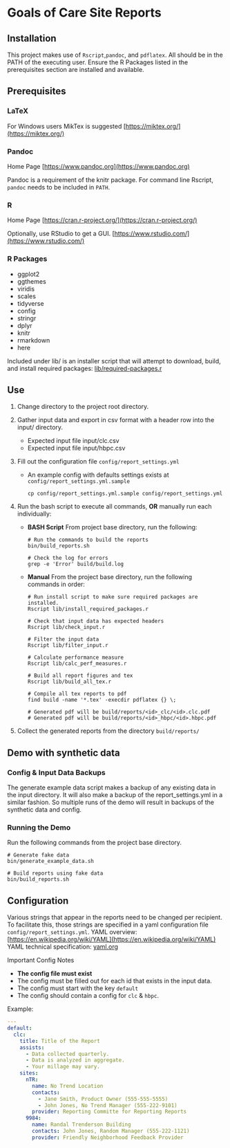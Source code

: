 # Goals of Care Site Reports

## Installation
This project makes use of `Rscript`,`pandoc`, and `pdflatex`.
All should be in the PATH of the executing user. 
Ensure the R Packages listed in the prerequisites section are installed and available. 

## Prerequisites

### LaTeX
For Windows users MikTex is suggested [https://miktex.org/](https://miktex.org/)

### Pandoc
Home Page [https://www.pandoc.org](https://www.pandoc.org)

Pandoc is a requirement of the knitr package.  For command line Rscript, `pandoc` needs to be included in `PATH`.

### R
Home Page [https://cran.r-project.org/](https://cran.r-project.org/)

Optionally, use RStudio to get a GUI. [https://www.rstudio.com/](https://www.rstudio.com/)

### R Packages
- ggplot2
- ggthemes
- viridis
- scales
- tidyverse
- config
- stringr
- dplyr
- knitr
- rmarkdown
- here

Included under lib/ is an installer script that will attempt to download, build, and install required packages: [lib/required-packages.r](lib/required-packages.r)

## Use
1. Change directory to the project root directory.

1. Gather input data and export in csv format with a header row into the input/ directory.
    - Expected input file input/clc.csv
    - Expected input file input/hbpc.csv

1. Fill out the configuration file `config/report_settings.yml`
    - An example config with defaults settings exists at `config/report_settings.yml.sample`
      ```console
      cp config/report_settings.yml.sample config/report_settings.yml
      ```

1. Run the bash script to execute all commands, **OR** manually run each individually:
    - **BASH Script** From project base directory, run the following:
        ```console
        # Run the commands to build the reports
        bin/build_reports.sh

        # Check the log for errors
        grep -e 'Error' build/build.log
        ```

    - **Manual** From the project base directory, run the following commands in order:
        ```console
        # Run install script to make sure required packages are installed.
        Rscript lib/install_required_packages.r

        # Check that input data has expected headers
        Rscript lib/check_input.r

        # Filter the input data
        Rscript lib/filter_input.r

        # Calculate performance measure
        Rscript lib/calc_perf_measures.r

        # Build all report figures and tex
        Rscript lib/build_all_tex.r

        # Compile all tex reports to pdf
        find build -name '*.tex' -execdir pdflatex {} \;

        # Generated pdf will be build/reports/<id>_clc/<id>.clc.pdf
        # Generated pdf will be build/reports/<id>_hbpc/<id>.hbpc.pdf
        ```
1. Collect the generated reports from the directory `build/reports/`

## Demo with synthetic data
### Config & Input Data Backups
The generate example data script makes a backup of any existing data in the input directory.
It will also make a backup of the report_settings.yml in a similar fashion.
So multiple runs of the demo will result in backups of the synthetic data and config.
### Running the Demo
Run the following commands from the project base directory. 
```console
# Generate fake data
bin/generate_example_data.sh

# Build reports using fake data
bin/build_reports.sh
```

## Configuration
Various strings that appear in the reports need to be changed per recipient.
To facilitate this, those strings are specified in a yaml configuration file `config/report_settings.yml`.
YAML overview: [https://en.wikipedia.org/wiki/YAML](https://en.wikipedia.org/wiki/YAML)
YAML technical specification: [yaml.org](yaml.org)

Important Config Notes
- **The config file must exist**
- The config must be filled out for each id that exists in the input data.
- The config must start with the key `default`
- The config should contain a config for `clc` & `hbpc`.

Example:

```yaml
---
default:
  clc:
    title: Title of the Report
    assists:
      - Data collected quarterly.
      - Data is analyzed in aggregate.
      - Your millage may vary.
    sites:
      nTR:
        name: No Trend Location
        contacts:
          - Jane Smith, Product Owner (555-555-5555)
          - John Jones, No Trend Manager (555-222-9101)
        provider: Reporting Committe for Reporting Reports
      9984: 
        name: Randal Trenderson Building
        contacts: John Jones, Random Manager (555-222-1121)
        provider: Friendly Neighborhood Feedback Provider
```
